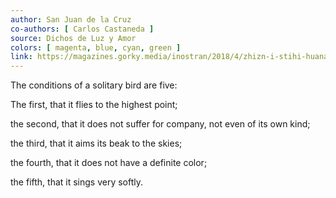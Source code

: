 ```yaml
---
author: San Juan de la Cruz
co-authors: [ Carlos Castaneda ]
source: Dichos de Luz y Amor
colors: [ magenta, blue, cyan, green ]
link: https://magazines.gorky.media/inostran/2018/4/zhizn-i-stihi-huana-de-la-krus.html
---
```

The conditions of a solitary bird are five:

The first, that it flies to the highest point;

the second, that it does not suffer for company, not even of its own kind;

the third, that it aims its beak to the skies;

the fourth, that it does not have a definite color;

the fifth, that it sings very softly.
